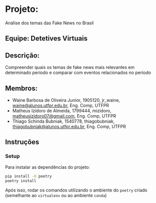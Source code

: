 # Projeto:
Análise dos temas das Fake News no Brasil

## Equipe: Detetives Virtuais

## Descrição:
Compreender quais os temas de fake news mais relevantes em determinado período e comparar com eventos relacionados no período

## Membros:

- Waine Barbosa de Oliveira Junior, 1905120, jr_waine, waine@alunos.utfpr.edu.br, Eng. Comp, UTFPR
- Matheus Izidoro de Almeida, 1799444, mizidoro, matheusizidoro07@gmail.com, Eng. Comp, UTFPR
- Thiago Schinda Bubniak, 1540778, thiagobubniak, thiagobubniak@alunos.utfpr.edu.br, Eng. Comp, UTFPR

## Instruções

### Setup

Para instalar as dependências do projeto:

```bash
pip install -U poetry
poetry install
```

Após isso, rodar os comandos utilizando o ambiente do `poetry` criado (semelhante ao `virtualenv` ou ao ambiente `conda`)